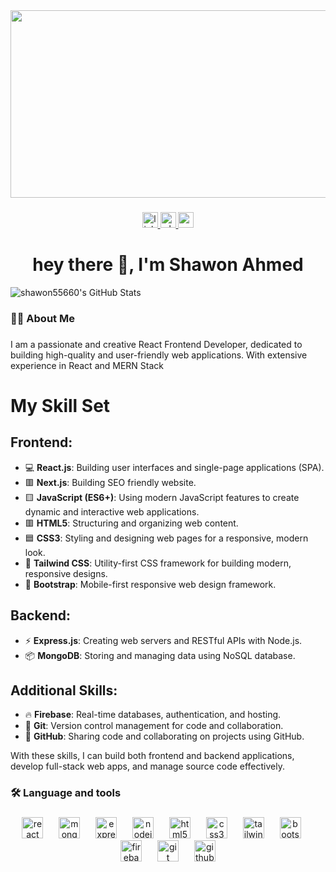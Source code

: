 
<div align="center">
<div align="center">
  <img width="1300" height="300" src="https://i.ibb.co.com/Q6KKjtT/Shawon-Ahmed-Shadhin-2.png" alt="Live Image" />
</div>


</div>

###

<div align="center">
  <a href="https://www.linkedin.com/in/shawon-ahmed-4b091b1a4/" target="_blank">
    <img src="https://img.shields.io/static/v1?message=LinkedIn&logo=linkedin&label=&color=0077B5&logoColor=white&labelColor=&style=for-the-badge" height="25" alt="linkedin logo"  />
  </a>
  <a href="https://wa.me/8801912843658" target="_blank">
    <img src="https://img.shields.io/static/v1?message=Whatsapp&logo=whatsapp&label=&color=25D366&logoColor=white&labelColor=&style=for-the-badge" height="25" alt="whatsapp logo"  />
  </a>
  <a href="mailto:shawonahmed55660@gmail.com" target="_blank">
    <img src="https://img.shields.io/static/v1?message=Gmail&logo=gmail&label=&color=D14836&logoColor=white&labelColor=&style=for-the-badge" height="25" alt="gmail logo"  />
  </a>
</div>

###

<h1 align="center">hey there 👋, I'm Shawon Ahmed</h1>

<img widht='300' src="https://streak-stats.demolab.com?user=shawon55660&theme=default&hide_border=true" alt="shawon55660's GitHub Stats" />


###

<h3 align="left">👩‍💻  About Me</h3>

###

<p align="left">I am a passionate and creative React Frontend Developer, dedicated to building high-quality and user-friendly web applications. With extensive experience in React and MERN Stack</p>

###
# My Skill Set

## Frontend:
- 💻 **React.js**: Building user interfaces and single-page applications (SPA).
- 🟥 **Next.js**: Building SEO friendly website.
- 🟨 **JavaScript (ES6+)**: Using modern JavaScript features to create dynamic and interactive web applications.
- 🟥 **HTML5**: Structuring and organizing web content.
- 🟦 **CSS3**: Styling and designing web pages for a responsive, modern look.
- 🎨 **Tailwind CSS**: Utility-first CSS framework for building modern, responsive designs.
- 📱 **Bootstrap**: Mobile-first responsive web design framework.

## Backend:
- ⚡ **Express.js**: Creating web servers and RESTful APIs with Node.js.
- 📦 **MongoDB**: Storing and managing data using NoSQL database.

## Additional Skills:
- 🔥 **Firebase**: Real-time databases, authentication, and hosting.
- 🔧 **Git**: Version control management for code and collaboration.
- 🐙 **GitHub**: Sharing code and collaborating on projects using GitHub.

With these skills, I can build both frontend and backend applications, develop full-stack web apps, and manage source code effectively.

<h3 align="left">🛠 Language and tools</h3>

###

<div align="center">
  <img src="https://cdn.jsdelivr.net/gh/devicons/devicon/icons/react/react-original.svg" height="34" alt="react logo"  />
  <img width="17" />
  <img src="https://cdn.jsdelivr.net/gh/devicons/devicon/icons/mongodb/mongodb-original.svg" height="34" alt="mongodb logo"  />
  <img width="17" />
  <img src="https://cdn.jsdelivr.net/gh/devicons/devicon/icons/express/express-original.svg" height="34" alt="express logo"  />
  <img width="17" />
  <img src="https://cdn.jsdelivr.net/gh/devicons/devicon/icons/nodejs/nodejs-original.svg" height="34" alt="nodejs logo"  />
  <img width="17" />
  <img src="https://cdn.jsdelivr.net/gh/devicons/devicon/icons/html5/html5-original.svg" height="34" alt="html5 logo"  />
  <img width="17" />
  <img src="https://cdn.jsdelivr.net/gh/devicons/devicon/icons/css3/css3-original.svg" height="34" alt="css3 logo"  />
  <img width="17" />
  <img src="https://cdn.jsdelivr.net/gh/devicons/devicon/icons/tailwindcss/tailwindcss-original-wordmark.svg" height="34" alt="tailwindcss logo"  />
  <img width="17" />
  <img src="https://cdn.jsdelivr.net/gh/devicons/devicon/icons/bootstrap/bootstrap-original.svg" height="34" alt="bootstrap logo"  />
  <img width="17" />
  <img src="https://cdn.jsdelivr.net/gh/devicons/devicon/icons/firebase/firebase-plain.svg" height="34" alt="firebase logo"  />
  <img width="17" />
  <img src="https://cdn.jsdelivr.net/gh/devicons/devicon/icons/git/git-original.svg" height="34" alt="git logo"  />
  <img width="17" />
  <img src="https://cdn.jsdelivr.net/gh/devicons/devicon/icons/github/github-original.svg" height="34" alt="github logo"  />
</div>

###


###

